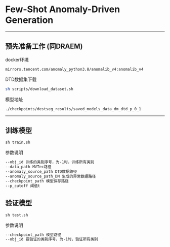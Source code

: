 # Few-Shot Anomaly-Driven Generation

---

## 预先准备工作 (同DRAEM)

docker环境
```
mirrors.tencent.com/anomaly_python3.8/anomalib_v4:anomalib_v4
```

DTD数据集下载
```sh
sh scripts/download_dataset.sh
```

模型地址
```
./checkpoints/destseg_results/saved_models_data_dm_dtd_p_0_1
```
---

## 训练模型
```
sh train.sh
```
参数说明
```sh
--obj_id 训练的类别序号，为-1时，训练所有类别
--data_path MVTec路径
--anomaly_source_path DTD数据路径
--anomaly_source_path_DM 生成的异常数据路径
--checkpoint_path 模型保存路径
--p_cutoff 阈值t
```

## 验证模型
```
sh test.sh
```
参数说明
```sh
--checkpoint_path 模型路径
--obj_id 要验证的类别序号，为-1时，验证所有类别
```